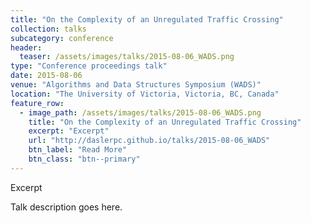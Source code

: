 ```yaml
---
title: "On the Complexity of an Unregulated Traffic Crossing"
collection: talks
subcategory: conference
header: 
  teaser: /assets/images/talks/2015-08-06_WADS.png
type: "Conference proceedings talk"
date: 2015-08-06
venue: "Algorithms and Data Structures Symposium (WADS)"
location: "The University of Victoria, Victoria, BC, Canada"
feature_row: 
  - image_path: /assets/images/talks/2015-08-06_WADS.png
    title: "On the Complexity of an Unregulated Traffic Crossing"
    excerpt: "Excerpt"
    url: "http://daslerpc.github.io/talks/2015-08-06_WADS"
    btn_label: "Read More"
    btn_class: "btn--primary"
---
```


Excerpt

Talk description goes here.